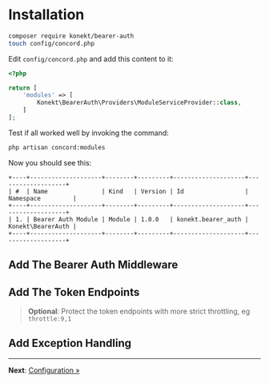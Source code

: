 # Installation

```bash
composer require konekt/bearer-auth
touch config/concord.php
```

Edit `config/concord.php` and add this content to it:

```php
<?php

return [
    'modules' => [
        Konekt\BearerAuth\Providers\ModuleServiceProvider::class,
    ]
];
```

Test if all worked well by invoking the command:

```bash
php artisan concord:modules
```

Now you should see this:

```
+----+--------------------+--------+---------+--------------------+-------------------+
| #  | Name               | Kind   | Version | Id                 | Namespace         |
+----+--------------------+--------+---------+--------------------+-------------------+
| 1. | Bearer Auth Module | Module | 1.0.0   | konekt.bearer_auth | Konekt\BearerAuth |
+----+--------------------+--------+---------+--------------------+-------------------+
```

## Add The Bearer Auth Middleware

## Add The Token Endpoints

> **Optional**: Protect the token endpoints with more strict throttling, eg `throttle:9,1`

## Add Exception Handling

---

**Next**: [Configuration &raquo;](configuration.md)
